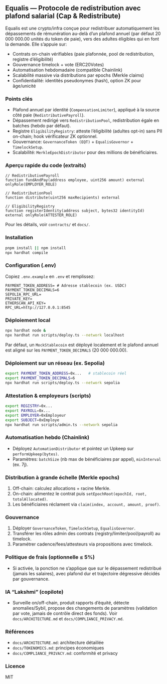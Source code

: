 ## Equalis — Protocole de redistribution avec plafond salarial (Cap & Redistribute)

Equalis est une crypto/infra conçue pour redistribuer automatiquement les dépassements de rémunération au-delà d’un plafond annuel (par défaut 20 000 000.00 unités du token de paie), vers des adultes éligibles qui en font la demande. Elle s’appuie sur:

- Contrats on-chain vérifiables (paie plafonnée, pool de redistribution, registre d’éligibilité)
- Gouvernance timelock + vote (ERC20Votes)
- Automatisation hebdomadaire (compatible Chainlink)
- Scalabilité massive via distributions par epochs (Merkle claims)
- Confidentialité: identités pseudonymes (hash), option ZK pour âge/unicité

### Points clés
- Plafond annuel par identité (`CompensationLimiter`), appliqué à la source côté paie (`RedistributivePayroll`).
- Dépassement redirigé vers `RedistributionPool`, redistribution égale en batches (hebdo par défaut).
- Registre `EligibilityRegistry`: atteste l’éligibilité (adultes opt-in) sans PII on-chain; hook vérificateur ZK optionnel.
- Gouvernance: `GovernanceToken (EQT)` + `EqualisGovernor` + `TimelockSetup`.
- Scalabilité: `MerkleEpochDistributor` pour des millions de bénéficiaires.

### Aperçu rapide du code (extraits)

```solidity
// RedistributivePayroll
function fundAndPay(address employee, uint256 amount) external onlyRole(EMPLOYER_ROLE)
```

```solidity
// RedistributionPool
function distribute(uint256 maxRecipients) external
```

```solidity
// EligibilityRegistry
function registerIdentity(address subject, bytes32 identityId) external onlyRole(ATTESTER_ROLE)
```

Pour les détails, voir `contracts/` et `docs/`.

### Installation

```bash
pnpm install || npm install
npx hardhat compile
```

### Configuration (.env)
Copiez `.env.example` en `.env` et remplissez:

```
PAYMENT_TOKEN_ADDRESS= # Adresse stablecoin (ex. USDC)
PAYMENT_TOKEN_DECIMALS=6
SEPOLIA_RPC_URL=
PRIVATE_KEY=
ETHERSCAN_API_KEY=
RPC_URL=http://127.0.0.1:8545
```

### Déploiement local

```bash
npx hardhat node &
npx hardhat run scripts/deploy.ts --network localhost
```

Par défaut, un `MockStablecoin` est déployé localement et le plafond annuel est aligné sur les `PAYMENT_TOKEN_DECIMALS` (20 000 000.00).

### Déploiement sur un réseau (ex. Sepolia)

```bash
export PAYMENT_TOKEN_ADDRESS=0x...   # stablecoin réel
export PAYMENT_TOKEN_DECIMALS=6
npx hardhat run scripts/deploy.ts --network sepolia
```

### Attestation & employeurs (scripts)

```bash
export REGISTRY=0x...
export PAYROLL=0x...
export EMPLOYER=0xEmployeur
export SUBJECT=0xEmploye
npx hardhat run scripts/admin.ts --network sepolia
```

### Automatisation hebdo (Chainlink)
- Déployez `AutomationDistributor` et pointez un Upkeep sur `performUpkeep(bytes)`.
- Paramètres: `batchSize` (nb max de bénéficiaires par appel), `minInterval` (ex. 7j).

### Distribution à grande échelle (Merkle epochs)
1. Off-chain: calculez allocations + racine Merkle.
2. On-chain: alimentez le contrat puis `setEpochRoot(epochId, root, totalAllocated)`.
3. Les bénéficiaires réclament via `claim(index, account, amount, proof)`.

### Gouvernance
1. Déployer `GovernanceToken`, `TimelockSetup`, `EqualisGovernor`.
2. Transférer les rôles admin des contrats (registry/limiter/pool/payroll) au timelock.
3. Paramétrer cadence/fees/attesteurs via propositions avec timelock.

### Politique de frais (optionnelle ≤ 5%)
- Si activée, la ponction ne s’applique que sur le dépassement redistribué (jamais les salaires), avec plafond dur et trajectoire dégressive décidés par gouvernance.

### IA “Lakshmi” (copilote)
- Surveille on/off-chain, produit rapports d’équité, détecte anomalies/Sybil, propose des changements de paramètres (validation par vote, jamais de contrôle direct des fonds).
Voir `docs/ARCHITECTURE.md` et `docs/COMPLIANCE_PRIVACY.md`.

### Références
- `docs/ARCHITECTURE.md`: architecture détaillée
- `docs/TOKENOMICS.md`: principes économiques
- `docs/COMPLIANCE_PRIVACY.md`: conformité et privacy

### Licence
MIT


